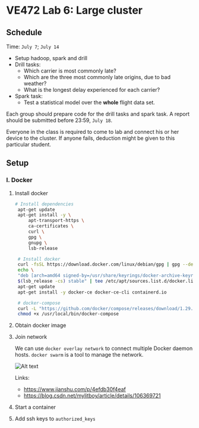 # VE472 Lab 6: Large cluster

## Schedule
Time: `July 7`; `July 14`
- Setup hadoop, spark and drill
- Drill tasks:
  - Which carrier is most commonly late?
  - Which are the three most commonly late origins, due to bad weather?
  - What is the longest delay experienced for each carrier?
- Spark task:
  - Test a statistical model over the **whole** flight data set.

Each group should prepare code for the drill tasks and spark task. A report should be submitted before 23:59, `July 18`.

Everyone in the class is required to come to lab and connect his or her device to the cluster. If anyone fails, deduction might be given to this particular student.

## Setup
### I. Docker
1. Install docker
   ```bash
   # Install dependencies
    apt-get update
    apt-get install -y \
        apt-transport-https \
        ca-certificates \
        curl \
        gpg \
        gnupg \
        lsb-release

    # Install docker
    curl -fsSL https://download.docker.com/linux/debian/gpg | gpg --dearmor -o /usr/share/keyrings/docker-archive-keyring.gpg
    echo \
    "deb [arch=amd64 signed-by=/usr/share/keyrings/docker-archive-keyring.gpg] https://download.docker.com/linux/debian \
    $(lsb_release -cs) stable" | tee /etc/apt/sources.list.d/docker.list > /dev/null
    apt-get update
    apt-get install -y docker-ce docker-ce-cli containerd.io

    # docker-compose
    curl -L "https://github.com/docker/compose/releases/download/1.29.2/docker-compose-$(uname -s)-$(uname -m)" -o /usr/local/bin/docker-compose
    chmod +x /usr/local/bin/docker-compose
    ```
2. Obtain docker image

3. Join network
   
   We can use `docker overlay network` to connect multiple Docker daemon hosts. `docker swarm` is a tool to manage the network.

   ![Alt text](swarm.JPG)

   Links: 
   - https://www.jianshu.com/p/4efdb30f4eaf
   - https://blog.csdn.net/mylitboy/article/details/106369721

4. Start a container
5. Add ssh keys to `authorized_keys`